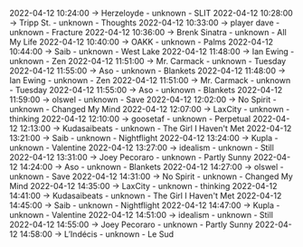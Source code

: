 2022-04-12 10:24:00 -> Herzeloyde - unknown - SLIT
2022-04-12 10:28:00 -> Tripp St. - unknown - Thoughts
2022-04-12 10:33:00 -> player dave - unknown - Fracture
2022-04-12 10:36:00 -> Brenk Sinatra - unknown - All My Life
2022-04-12 10:40:00 -> OAKK - unknown - Palms
2022-04-12 10:44:00 -> Saib - unknown - West Lake
2022-04-12 11:48:00 -> Ian Ewing - unknown - Zen
2022-04-12 11:51:00 -> Mr. Carmack - unknown - Tuesday
2022-04-12 11:55:00 -> Aso - unknown - Blankets
2022-04-12 11:48:00 -> Ian Ewing - unknown - Zen
2022-04-12 11:51:00 -> Mr. Carmack - unknown - Tuesday
2022-04-12 11:55:00 -> Aso - unknown - Blankets
2022-04-12 11:59:00 -> olswel - unknown - Save
2022-04-12 12:02:00 -> No Spirit - unknown - Changed My Mind
2022-04-12 12:07:00 -> LaxCity - unknown - thinking
2022-04-12 12:10:00 -> goosetaf - unknown - Perpetual
2022-04-12 12:13:00 -> Kudasaibeats - unknown - The Girl I Haven't Met
2022-04-12 13:21:00 -> Saib - unknown - Nightflight
2022-04-12 13:24:00 -> Kupla - unknown - Valentine
2022-04-12 13:27:00 -> idealism - unknown - Still
2022-04-12 13:31:00 -> Joey Pecoraro - unknown - Partly Sunny
2022-04-12 14:24:00 -> Aso - unknown - Blankets
2022-04-12 14:27:00 -> olswel - unknown - Save
2022-04-12 14:31:00 -> No Spirit - unknown - Changed My Mind
2022-04-12 14:35:00 -> LaxCity - unknown - thinking
2022-04-12 14:41:00 -> Kudasaibeats - unknown - The Girl I Haven't Met
2022-04-12 14:45:00 -> Saib - unknown - Nightflight
2022-04-12 14:47:00 -> Kupla - unknown - Valentine
2022-04-12 14:51:00 -> idealism - unknown - Still
2022-04-12 14:55:00 -> Joey Pecoraro - unknown - Partly Sunny
2022-04-12 14:58:00 -> L’Indécis - unknown - Le Sud
